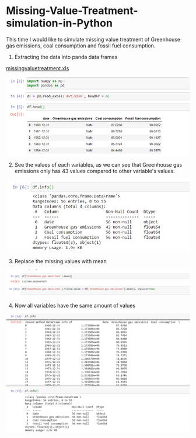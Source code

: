 # Missing-Value-Treatment-simulation-in-Python

This time I would like to simulate missing value treatment of Greenhouse gas emissions, coal consumption and fossil fuel consumption. 

1. Extracting the data into panda data frames

[missingvaluetreatment.xls](https://github.com/altheanabila/Missing-Value-Treatment-simulation-in-Python/blob/main/mvt.xlsx)


![textimage](https://github.com/altheanabila/Missing-Value-Treatment-simulation-in-Python/blob/main/mvt1.png)

2. See the values of each variables, as we can see that Greenhouse gas emissions only has 43 values compared to other variable's values.

![textimage](https://github.com/altheanabila/Missing-Value-Treatment-simulation-in-Python/blob/main/mvt2.png)

3. Replace the missing values with mean

![text image](https://github.com/altheanabila/Missing-Value-Treatment-simulation-in-Python/blob/main/mvt3.png)

4. Now all variables have the same amount of values

![text image](https://github.com/altheanabila/Missing-Value-Treatment-simulation-in-Python/blob/main/mvt4.png)
